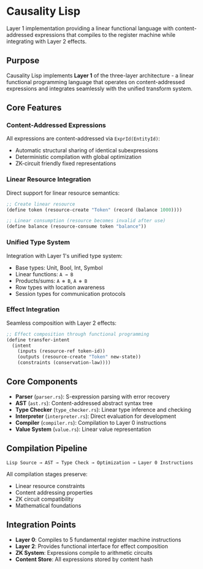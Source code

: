 # Causality Lisp

Layer 1 implementation providing a linear functional language with content-addressed expressions that compiles to the register machine while integrating with Layer 2 effects.

## Purpose

Causality Lisp implements **Layer 1** of the three-layer architecture - a linear functional programming language that operates on content-addressed expressions and integrates seamlessly with the unified transform system.

## Core Features

### Content-Addressed Expressions
All expressions are content-addressed via `ExprId(EntityId)`:
- Automatic structural sharing of identical subexpressions
- Deterministic compilation with global optimization
- ZK-circuit friendly fixed representations

### Linear Resource Integration
Direct support for linear resource semantics:
```lisp
;; Create linear resource
(define token (resource-create "Token" (record (balance 1000))))

;; Linear consumption (resource becomes invalid after use)
(define balance (resource-consume token "balance"))
```

### Unified Type System
Integration with Layer 1's unified type system:
- Base types: Unit, Bool, Int, Symbol
- Linear functions: `A ⊸ B`
- Products/sums: `A ⊗ B`, `A ⊕ B`
- Row types with location awareness
- Session types for communication protocols

### Effect Integration
Seamless composition with Layer 2 effects:
```lisp
;; Effect composition through functional programming
(define transfer-intent
  (intent
    (inputs (resource-ref token-id))
    (outputs (resource-create "Token" new-state))
    (constraints (conservation-law))))
```

## Core Components

- **Parser** (`parser.rs`): S-expression parsing with error recovery
- **AST** (`ast.rs`): Content-addressed abstract syntax tree
- **Type Checker** (`type_checker.rs`): Linear type inference and checking
- **Interpreter** (`interpreter.rs`): Direct evaluation for development
- **Compiler** (`compiler.rs`): Compilation to Layer 0 instructions
- **Value System** (`value.rs`): Linear value representation

## Compilation Pipeline

```
Lisp Source → AST → Type Check → Optimization → Layer 0 Instructions
```

All compilation stages preserve:
- Linear resource constraints
- Content addressing properties
- ZK circuit compatibility
- Mathematical foundations

## Integration Points

- **Layer 0**: Compiles to 5 fundamental register machine instructions
- **Layer 2**: Provides functional interface for effect composition
- **ZK System**: Expressions compile to arithmetic circuits
- **Content Store**: All expressions stored by content hash 